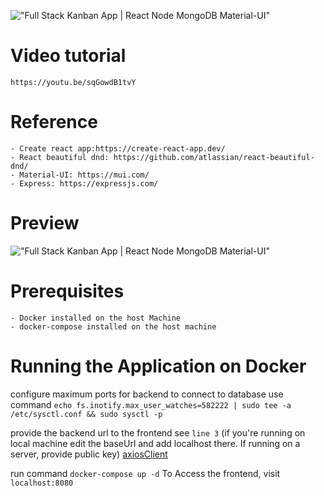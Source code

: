 !["Full Stack Kanban App | React Node MongoDB Material-UI"](https://user-images.githubusercontent.com/67447840/177310317-3d9ad738-af83-4cc1-976a-c4a54c1033ff.png "Full Stack Kanban App | React Node MongoDB Material-UI")

# Video tutorial

    https://youtu.be/sqGowdB1tvY

# Reference

    - Create react app:https://create-react-app.dev/
    - React beautiful dnd: https://github.com/atlassian/react-beautiful-dnd/
    - Material-UI: https://mui.com/
    - Express: https://expressjs.com/

# Preview

!["Full Stack Kanban App | React Node MongoDB Material-UI"](https://user-images.githubusercontent.com/67447840/177310521-764f8ff7-5e3d-4644-ac0a-273cf83e48aa.gif "Full Stack Kanban App | React Node MongoDB Material-UI")

# Prerequisites

    - Docker installed on the host Machine
    - docker-compose installed on the host machine

# Running the Application on Docker

 configure maximum ports for backend to connect to database use command 
 `echo fs.inotify.max_user_watches=582222 | sudo tee -a /etc/sysctl.conf && sudo sysctl -p`

provide the backend url to the frontend see `line 3` (if you're running on local machine edit the baseUrl and add localhost there. If running on a server, provide public key) [axiosClient](https://github.com/realexcel2021/kanban-app-docker/blob/master/client/src/api/axiosClient.js)

run command
    `docker-compose up -d`
To Access the frontend, visit
    `localhost:8080`